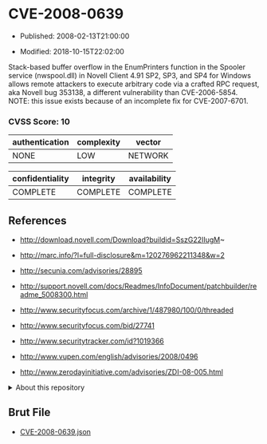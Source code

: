 # CVE-2008-0639

- Published: 2008-02-13T21:00:00

- Modified: 2018-10-15T22:02:00

Stack-based buffer overflow in the EnumPrinters function in the Spooler service (nwspool.dll) in Novell Client 4.91 SP2, SP3, and SP4 for Windows allows remote attackers to execute arbitrary code via a crafted RPC request, aka Novell bug 353138, a different vulnerability than CVE-2006-5854.  NOTE: this issue exists because of an incomplete fix for CVE-2007-6701.

### CVSS Score: **10**

| authentication | complexity | vector |
| --- | --- | --- |
| NONE | LOW | NETWORK |

| confidentiality | integrity | availability |
| --- | --- | --- |
| COMPLETE | COMPLETE | COMPLETE |

## References

* http://download.novell.com/Download?buildid=SszG22IIugM~

* http://marc.info/?l=full-disclosure&m=120276962211348&w=2

* http://secunia.com/advisories/28895

* http://support.novell.com/docs/Readmes/InfoDocument/patchbuilder/readme_5008300.html

* http://www.securityfocus.com/archive/1/487980/100/0/threaded

* http://www.securityfocus.com/bid/27741

* http://www.securitytracker.com/id?1019366

* http://www.vupen.com/english/advisories/2008/0496

* http://www.zerodayinitiative.com/advisories/ZDI-08-005.html

<details>
<summary>About this repository</summary> 

  This repository is part of the project [Live Hack CVE](https://github.com/Live-Hack-CVE). Main website can be found [www.live-hack.org](https://www.live-hack.org) 
  
  Made by [Sn0wAlice](https://github.com/Sn0wAlice) for the people that care about security and need to have a feed of the latest CVEs. Hope you enjoy it, don't forget to star the repo and follow me on [Twitter](https://twitter.com/Sn0wAlice) and [Github](https://github.com/Sn0wAlice). And that is my [personnal website](https://www.alice-snow.me/)

  - [Home Page](https://github.com/Live-Hack-CVE)
  - [Framework](https://github.com/Live-Hack-CVE/cve-framework)
  - [CVE database](https://github.com/Live-Hack-CVE/full_database)
  - [Changelog](https://github.com/Live-Hack-CVE/Changelog)
</details>

## Brut File

* [CVE-2008-0639.json](https://raw.githubusercontent.com/Live-Hack-CVE/full_database/main/cves/2008/CVE-2008-0639.json)

